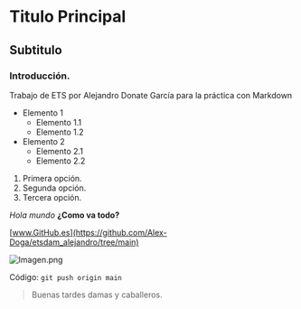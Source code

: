 # Titulo Principal

## Subtitulo

### Introducción.

Trabajo de ETS por Alejandro Donate García para la práctica con Markdown

- Elemento 1
	- Elemento 1.1
	- Elemento 1.2
- Elemento 2
	- Elemento 2.1
	- Elemento 2.2

1. Primera opción.
2. Segunda opción.
3. Tercera opción. 

*Hola mundo* **¿Como va todo?**

[www.GitHub.es](https://github.com/Alex-Doga/etsdam_alejandro/tree/main)

![Imagen.png](https://external-content.duckduckgo.com/iu/?u=https%3A%2F%2F2.bp.blogspot.com%2F_EZ16vWYvHHg%2FS79tDYAX1bI%2FAAAAAAAAJ2w%2FDo2kAV8FCIE%2Fs1600%2Fwww.BancodeImagenesGratuitas.com-FAP-17.jpg&f=1&nofb=1&ipt=8ba34f5efdc528fcc38f9d3b4778b51ee8a5f405271b5bedb276ec9470ce99f8)

Código: `git push origin main`

> Buenas tardes damas y caballeros.
